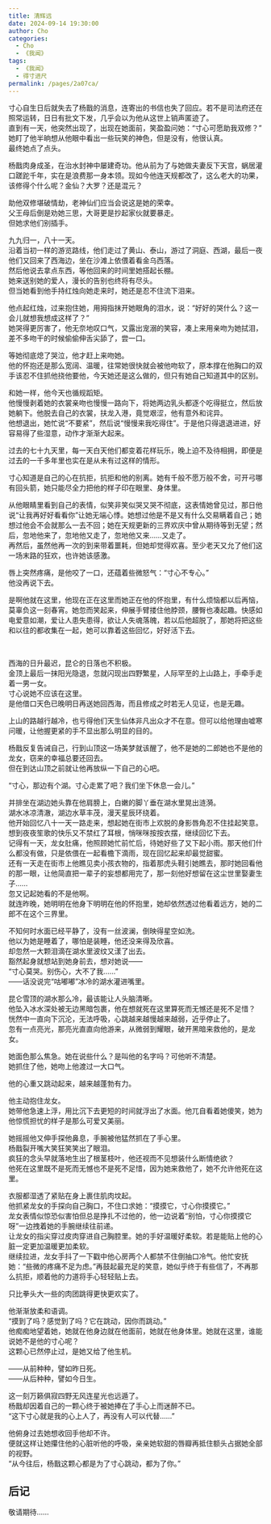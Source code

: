 ```yaml
---
title: 清辉远
date: 2024-09-14 19:30:00
author: Cho
categories: 
  - Cho
  - 《我闻》
tags: 
  - 《我闻》
  - 得寸进尺
permalink: /pages/2a07ca/
---
```


寸心自生日后就失去了杨戬的消息，连寄出的书信也失了回应。若不是司法府还在照常运转，日日有批文下发，几乎会以为他从这世上销声匿迹了。  
直到有一天，他突然出现了，出现在她面前，笑盈盈问她：“寸心可愿助我双修？”  <!-- more -->
她盯了他半晌想从他眼中看出一些玩笑的神色，但是没有，他很认真。  
最终她点了点头。

杨戬肉身成圣，在治水封神中屡建奇功。他从前为了与她做夫妻反下天宫，蜗居灌口蹉跎千年，实在是浪费那一身本领。现如今他连天规都改了，这么老大的功果，该修得个什么呢？金仙？大罗？还是混元？

助他双修堪破情劫，老神仙们应当会说这是她的荣幸。  
父王母后倒是劝她三思，大哥更是抄起家伙就要暴走。  
但她求他们别插手。

九九归一，八十一天。  
沿着当初一样的游览路线，他们走过了黄山、泰山，游过了洞庭、西湖，最后一夜他们又回来了西海边，坐在沙滩上依偎着看金乌西落。  
然后他说去拿点东西，等他回来的时间里她搭起长棚。  
她来送别她的爱人，漫长的告别也终将有尽头。  
但当她看到他手持红烛向她走来时，她还是忍不住流下泪来。

他点起红烛，过来抱住她，用拇指抹开她眼角的泪水，说：“好好的哭什么？这一会儿就想我想成这样了？”  
她哭得更厉害了，他无奈地叹口气，又露出宠溺的笑容，凑上来用亲吻为她拭泪，差不多吻干的时候偷偷伸舌尖舔了，尝一口。

等她彻底熄了哭泣，他才赶上来吻她。  
他的怀抱还是那么宽阔、温暖，往常她很快就会被他吻软了，原本撑在他胸口的双手该忍不住抓他挠他要他，今天她还是这么做的，但只有她自己知道其中的区别。

和她一样，他今天也循规蹈矩。  
他慢慢剥着她的衣裳亲吻也慢慢一路向下，将她两边乳头都逐个吃得挺立，然后放她躺下。他脱去自己的衣裳，扶龙入港，竟觉艰涩，他有意外和诧异。  
他想退出，她忙说“不要紧”，然后说“慢慢来我吃得住”。于是他只得退退进进，好容易得了些湿意，动作才渐渐大起来。

过去的七十九天里，每一天白天他们都变着花样玩乐，晚上迫不及待相拥，即便是过去的一千多年里也实在是从未有过这样的情形。

寸心知道是自己的心在抗拒，抗拒和他的别离。她有千般不愿万般不舍，可开弓哪有回头箭，她只能尽全力把他的样子印在眼里、身体里。

从他眼睛里看到自己的表情，似笑非笑似哭又哭不彻底，这表情她曾见过，那日他说“让我再好好看看你”让她无端心悸。她想过他是不是又有什么交易瞒着自己；她想过他会不会就那么一去不回；她在天规更新的三界欢庆中曾从期待等到无望；然后，忽地他来了，忽地他又走了，忽地他又来……又走了。  
再然后，虽然他再一次的到来带着噩耗，但她却觉得欢喜。至少老天又允了他们这一场末路的狂欢，也许她该感激。

唇上突然疼痛，是他咬了一口，还蕴着些微怒气：“寸心不专心。”  
他没再说下去。

是啊他就在这里，他现在正在这里而她正在他的怀抱里，有什么烦恼都以后再恼，莫辜负这一刻春宵。她忽而笑起来，伸展手臂搂住他脖颈，腰臀也凑起趣。快感如电爱意如潮，爱让人患失患得，欲让人失魂落魄，若以后他超脱了，那她将把这些和以往的都收集在一起，她可以靠着这些回忆，好好活下去。

</br>

西海的日升最迟，昆仑的日落也不积极。  
金顶上最后一抹阳光隐退，忽就闪现出四野繁星，人际罕至的上山路上，手牵手走着一男一女。  
寸心说她不应该在这里。  
是他借口天色已晚明日再送她回西海，而且修成之时若无人见证，也是无趣。

上山的路越行越冷，也亏得他们天生仙体非凡出众才不在意。但可以给他理由嘘寒问暖，让他握更紧的手不显出那么明显的目的。

杨戬反复告诫自己，行到山顶这一场美梦就该醒了，他不是她的二郎她也不是他的龙女，窃来的幸福总要还回去。  
但在到达山顶之前就让他再放纵一下自己的心吧。

“寸心，那边有个湖。寸心走累了吧？我们坐下休息一会儿。”

并排坐在湖边她头靠在他肩膀上，白嫩的脚丫垂在湖水里晃出涟漪。  
湖水冰凉清澈，湖边水草丰茂，漫天星辰环绕着。  
他开始回忆八十一天一路走来，想起她在街市上欢脱的身影唇角忍不住挂起笑意。想到夜夜笙歌的快乐又不禁红了耳根，悄咪咪按按衣摆，继续回忆下去。  
记得有一天，龙女肚痛，他照顾她忙前忙后，待她好些了又下起小雨。那天他们什么都没有做，只是依偎在一起看檐下滴雨，现在回忆起来却最觉甜蜜。  
还有一天走在街市上他瞧见卖小孩衣物的，指着那虎头鞋引她瞧去，那时她回看他的那一眼，让他简直把一辈子的妄想都用完了，那一刻他好想留在这尘世里娶妻生子……  
忽又记起她看的不是他啊。  
就连昨晚，她明明在他身下明明在他的怀抱里，她却依然透过他看着远方，她的二郎不在这个三界里。

不知何时水面已经平静了，没有一丝波澜，倒映得星空如洗。  
他以为她是睡着了，哪怕是装睡，他还没来得及欣喜。  
却忽然一大颗泪滴在湖水里波纹又漾了出去。  
豁然起身就想站到她身前去，想对她说——  
“寸心莫哭。别伤心，大不了我……”  
——话没说完“咕嘟嘟”冰冷的湖水灌进嘴里。

昆仑雪顶的湖水那么冷，最该能让人头脑清晰。  
他坠入冰水深处被无边黑暗包裹，他在想就死在这里算死而无憾还是死不足惜？  
恍然中一直向下沉沦，无法呼吸，心跳越来越慢越来越弱，近乎停止了。  
忽有一点亮光，那亮光直直向他游来，从微弱到耀眼，破开黑暗来救他的，是龙女。

她面色那么焦急。她在说些什么？是叫他的名字吗？可他听不清楚。  
她抓住了他，她吻上他渡过一大口气。

他的心重又跳动起来，越来越蓬勃有力。

他主动抱住龙女。  
她带他急速上浮，用比沉下去更短的时间就浮出了水面。他兀自看着她傻笑，她为他惊慌担忧的样子是那么可爱又美丽。

她摇摇他又伸手探他鼻息，手腕被他猛然抓在了手心里。  
杨戬裂开嘴大笑狂笑笑出了眼泪。  
疯狂的念头早就落地生出了根茎枝叶，他还视而不见想装什么断情绝欲？  
他死在这里既不是死而无憾也不是死不足惜，因为她来救他了，她不允许他死在这里。

衣服都湿透了紧贴在身上裹住肌肉坟起。  
他抓紧龙女的手探向自己胸口，不住口求她：“摸摸它，寸心你摸摸它。”  
龙女表情似惊恐似害怕但总是挣扎不过他的，他一边说着“别怕，寸心你摸摸它呀”一边拽着她的手腕继续往前递。  
让龙女的指尖穿过皮肉穿进自己胸腔里。她的手好温暖好柔软。若是能贴上他的心脏一定更加温暖更加柔软。  
继续拉进，龙女手抖了一下戳中他心房两个人都禁不住倒抽口冷气。他忙安抚她：“些微的疼痛不足为虑。”再鼓起最充足的笑意，她似乎终于有些信了，不再那么抗拒，顺着他的力道将手心轻轻贴上去。

只比拳头大一些的肉团跳得更快更欢实了。

他渐渐放柔和语调。  
“摸到了吗？感觉到了吗？它在跳动，因你而跳动。”  
他痴痴地望着她，她就在他身边就在他面前，她就在他身体里。她就在这里，谁能说她不是他的寸心呢？  
这颗心已然停止过，是她又给了他生机。

——从前种种，譬如昨日死。  
——从后种种，譬如今日生。

这一刻万籁俱寂四野无风连星光也远遁了。  
杨戬却因着自己的一颗心终于被她捧在了手心上而迷醉不已。  
“这下寸心就是我的心上人了，再没有人可以代替……”

他俯身过去她想收回手他却不许。  
便就这样让她攥住他的心脏听他的呼吸，亲亲她软甜的唇瓣再抵住额头占据她全部的视野。  
“从今往后，杨戬这颗心都是为了寸心跳动，都为了你。”

## 后记

敬请期待……
